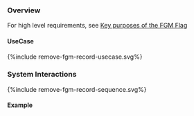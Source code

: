 ### Overview

For high level requirements, see [Key purposes of the FGM Flag](index.html#fgm-key-purposes)
 

#### UseCase

<div style="text-align: left;">

  {%include remove-fgm-record-usecase.svg%}

</div>

### System Interactions

<div style="text-align: left;">

  {%include remove-fgm-record-sequence.svg%}

</div>


#### Example

